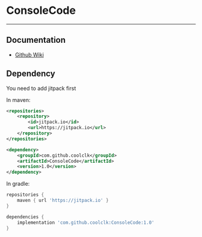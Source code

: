 # ConsoleCode

---

## Documentation

- [Github Wiki](https://github.com/CoolCLK/ConsoleCode/wiki)

## Dependency

You need to add jitpack first

In maven:

``` xml
<repositories>
    <repository>
        <id>jitpack.io</id>
        <url>https://jitpack.io</url>
    </repository>
</repositories>

<dependency>
    <groupId>com.github.coolclk</groupId>
    <artifactId>ConsoleCode</artifactId>
    <version>1.0</version>
</dependency>
```

In gradle:

``` groovy
repositories {
    maven { url 'https://jitpack.io' }
}

dependencies {
    implementation 'com.github.coolclk:ConsoleCode:1.0'
}
```